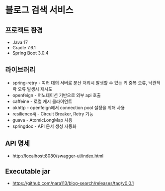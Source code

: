 # 블로그 검색 서비스

## 프로젝트 환경

* Java 17
* Gradle 7.6.1
* Spring Boot 3.0.4

## 라이브러리

- spring-retry - 여러 대의 서버로 분산 처리시 발생할 수 있는 키 중복 오류, 낙관적 락 오류 발생시 재시도
- openfeign - 어노테이션 기반으로 외부 api 호출
- caffeine - 로컬 캐시 클라이언트
- okhttp - openfeign에서 connection pool 설정을 위해 사용
- resilience4j - Circuit Breaker, Retry 기능
- guava - AtomicLongMap 사용
- springdoc - API 문서 생성 자동화

## API 명세
- http://localhost:8080/swagger-ui/index.html

## Executable jar
- https://github.com/nara113/blog-search/releases/tag/v0.0.1
